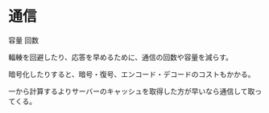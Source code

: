 # 通信

容量
回数

輻輳を回避したり、応答を早めるために、通信の回数や容量を減らす。

暗号化したりすると、暗号・復号、エンコード・デコードのコストもかかる。

一から計算するよりサーバーのキャッシュを取得した方が早いなら通信して取ってくる。
